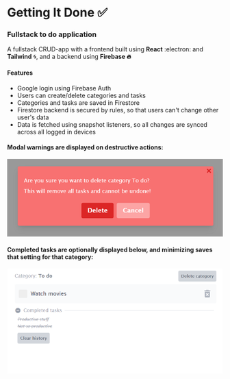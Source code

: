 # Getting It Done :white_check_mark:
### Fullstack to do application

A fullstack CRUD-app with a frontend built using **React** :electron: and **Tailwind** :cyclone:, and a backend using **Firebase :fire:**

#### Features

* Google login using Firebase Auth
* Users can create/delete categories and tasks
* Categories and tasks are saved in Firestore
* Firestore backend is secured by rules, so that users can't change other user's data
* Data is fetched using snapshot listeners, so all changes are synced across all logged in devices

#### Modal warnings are displayed on destructive actions:

![A modal warning message](/readme_assets/modal_warning.png)

#### Completed tasks are optionally displayed below, and minimizing saves that setting for that category:

![Completed tasks minimizable](/readme_assets/completed_tasks.png)
